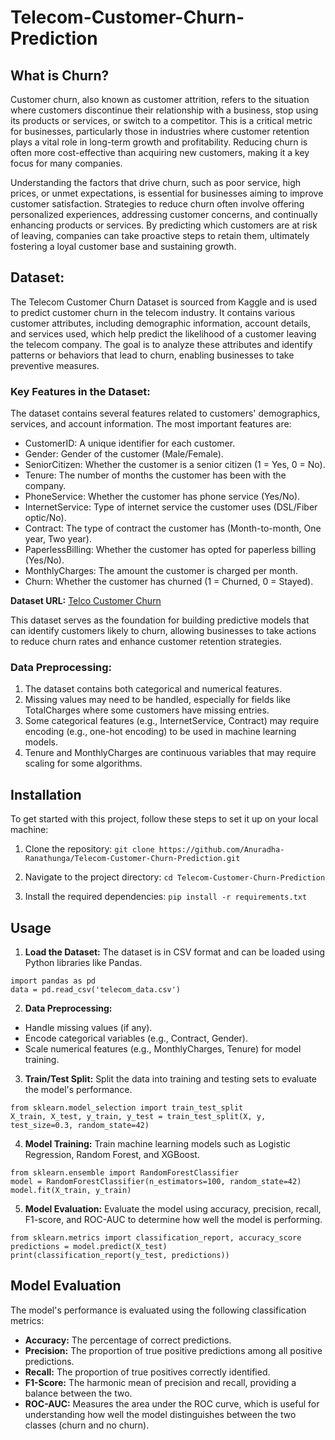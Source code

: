 # Telecom-Customer-Churn-Prediction

## What is Churn?

Customer churn, also known as customer attrition, refers to the situation where customers discontinue their relationship with a business, stop using its products or services, or switch to a competitor. This is a critical metric for businesses, particularly those in industries where customer retention plays a vital role in long-term growth and profitability. Reducing churn is often more cost-effective than acquiring new customers, making it a key focus for many companies.

Understanding the factors that drive churn, such as poor service, high prices, or unmet expectations, is essential for businesses aiming to improve customer satisfaction. Strategies to reduce churn often involve offering personalized experiences, addressing customer concerns, and continually enhancing products or services. By predicting which customers are at risk of leaving, companies can take proactive steps to retain them, ultimately fostering a loyal customer base and sustaining growth.

## Dataset:

The Telecom Customer Churn Dataset is sourced from Kaggle and is used to predict customer churn in the telecom industry. It contains various customer attributes, including demographic information, account details, and services used, which help predict the likelihood of a customer leaving the telecom company. The goal is to analyze these attributes and identify patterns or behaviors that lead to churn, enabling businesses to take preventive measures.

### Key Features in the Dataset:
The dataset contains several features related to customers' demographics, services, and account information. The most important features are:

- CustomerID: A unique identifier for each customer.
- Gender: Gender of the customer (Male/Female).
- SeniorCitizen: Whether the customer is a senior citizen (1 = Yes, 0 = No).
- Tenure: The number of months the customer has been with the company.
- PhoneService: Whether the customer has phone service (Yes/No).
- InternetService: Type of internet service the customer uses (DSL/Fiber optic/No).
- Contract: The type of contract the customer has (Month-to-month, One year, Two year).
- PaperlessBilling: Whether the customer has opted for paperless billing (Yes/No).
- MonthlyCharges: The amount the customer is charged per month.
- Churn: Whether the customer has churned (1 = Churned, 0 = Stayed).

**Dataset URL:**
[Telco Customer Churn](https://www.kaggle.com/datasets/blastchar/telco-customer-churn)

This dataset serves as the foundation for building predictive models that can identify customers likely to churn, allowing businesses to take actions to reduce churn rates and enhance customer retention strategies.

### Data Preprocessing:
1. The dataset contains both categorical and numerical features.
2. Missing values may need to be handled, especially for fields like TotalCharges where some customers have missing entries.
3. Some categorical features (e.g., InternetService, Contract) may require encoding (e.g., one-hot encoding) to be used in machine learning models.
4. Tenure and MonthlyCharges are continuous variables that may require scaling for some algorithms.

## Installation

To get started with this project, follow these steps to set it up on your local machine:

1. Clone the repository:
`git clone https://github.com/Anuradha-Ranathunga/Telecom-Customer-Churn-Prediction.git`

2. Navigate to the project directory:
`cd Telecom-Customer-Churn-Prediction`

3. Install the required dependencies:
`pip install -r requirements.txt`

## Usage

1. **Load the Dataset:** The dataset is in CSV format and can be loaded using Python libraries like Pandas.
```
import pandas as pd
data = pd.read_csv('telecom_data.csv')
```
2. **Data Preprocessing:**
- Handle missing values (if any).
- Encode categorical variables (e.g., Contract, Gender).
- Scale numerical features (e.g., MonthlyCharges, Tenure) for model training.

3. **Train/Test Split:** Split the data into training and testing sets to evaluate the model's performance.
```
from sklearn.model_selection import train_test_split
X_train, X_test, y_train, y_test = train_test_split(X, y, test_size=0.3, random_state=42)
```

4. **Model Training:** Train machine learning models such as Logistic Regression, Random Forest, and XGBoost.
```
from sklearn.ensemble import RandomForestClassifier
model = RandomForestClassifier(n_estimators=100, random_state=42)
model.fit(X_train, y_train)
```

5. **Model Evaluation:** Evaluate the model using accuracy, precision, recall, F1-score, and ROC-AUC to determine how well the model is performing.
```
from sklearn.metrics import classification_report, accuracy_score
predictions = model.predict(X_test)
print(classification_report(y_test, predictions))
```

## Model Evaluation

The model's performance is evaluated using the following classification metrics:

- **Accuracy:** The percentage of correct predictions.
- **Precision:** The proportion of true positive predictions among all positive predictions.
- **Recall:** The proportion of true positives correctly identified.
- **F1-Score:** The harmonic mean of precision and recall, providing a balance between the two.
- **ROC-AUC:** Measures the area under the ROC curve, which is useful for understanding how well the model distinguishes between the two classes (churn and no churn).







